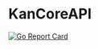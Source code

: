 # KanCoreAPI
[![Go Report Card](https://goreportcard.com/badge/github.com/souko2525/KanCoreAPI)](https://goreportcard.com/report/github.com/souko2525/KanCoreAPI)
